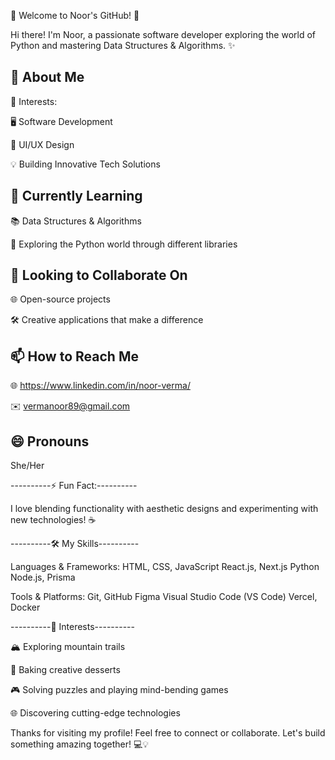 🌟 Welcome to Noor's GitHub! 🌟

Hi there! I'm Noor, a passionate software developer exploring the world of Python and mastering Data Structures & Algorithms. ✨

🚀 About Me
---------------------------------------------------------------------------------------------------------------------------------------------------------------------------------------------------------------------
👀 Interests:

🖥️ Software Development

🎨 UI/UX Design

💡 Building Innovative Tech Solutions

🌱 Currently Learning
---------------------------------------------------------------------------------------------------------------------------------------------------------------------------------------------------------------------
📚 Data Structures & Algorithms

🐍 Exploring the Python world through different libraries

💞️ Looking to Collaborate On
---------------------------------------------------------------------------------------------------------------------------------------------------------------------------------------------------------------------
🌐 Open-source projects

🛠️ Creative applications that make a difference

📫 How to Reach Me
---------------------------------------------------------------------------------------------------------------------------------------------------------------------------------------------------------------------
🌐 https://www.linkedin.com/in/noor-verma/

✉️ vermanoor89@gmail.com

😄 Pronouns
---------------------------------------------------------------------------------------------------------------------------------------------------------------------------------------------------------------------
She/Her

----------⚡ Fun Fact:----------

I love blending functionality with aesthetic designs and experimenting with new technologies! ☕

----------🛠️ My Skills----------

Languages & Frameworks:
HTML, CSS, JavaScript
React.js, Next.js
Python
Node.js, Prisma

Tools & Platforms:
Git, GitHub
Figma
Visual Studio Code (VS Code)
Vercel, Docker

----------🧩 Interests----------

🏔️ Exploring mountain trails

🍰 Baking creative desserts

🎮 Solving puzzles and playing mind-bending games

🌐 Discovering cutting-edge technologies

Thanks for visiting my profile! Feel free to connect or collaborate. Let's build something amazing together! 💻💡

<!---
noorverma/noorverma is a ✨ special ✨ repository because its `README.md` (this file) appears on your GitHub profile.
You can click the Preview link to take a look at your changes.
--->
